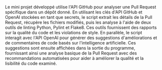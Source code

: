Le mini projet développé utilise l'API GitHub pour analyser une Pull Request spécifique dans un dépôt donné. En utilisant les clés d'API GitHub et OpenAI stockées en tant que secrets, le script extrait les détails de la Pull Request, récupère les fichiers modifiés, puis les analyse à l'aide de deux outils de linting Python, Pylint et Flake8. Ces outils fournissent des rapports sur la qualité du code et les violations de style. En parallèle, le script interagit avec l'API OpenAI pour générer des suggestions d'améliorations et de commentaires de code basés sur l'intelligence artificielle. Ces suggestions sont ensuite affichées dans la sortie du programme, fournissant ainsi une analyse basique de la Pull Request avec des recommandations automatisées pour aider à améliorer la qualité et la lisibilité du code examiné.
